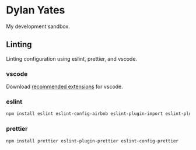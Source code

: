 # Dylan Yates

My development sandbox.

## Linting

Linting configuration using eslint, prettier, and vscode.

### vscode

Download [recommended extensions](.vscode/settings.json) for vscode.

### eslint

```bash
npm install eslint eslint-config-airbnb eslint-plugin-import eslint-plugin-jsx-a11y eslint-plugin-react
```

### prettier

```bash
npm install prettier eslint-plugin-prettier eslint-config-prettier
```
